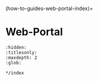 (how-to-guides-web-portal-index)=
# Web-Portal

```{toctree}
:hidden:
:titlesonly:
:maxdepth: 2
:glob:

*/index
